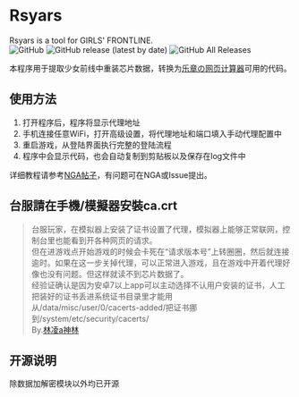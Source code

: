 # Rsyars
Rsyars is a tool for GIRLS' FRONTLINE.  
![GitHub](https://img.shields.io/github/license/xxzl0130/rsyars) ![GitHub release (latest by date)](https://img.shields.io/github/v/release/xxzl0130/rsyars) ![GitHub All Releases](https://img.shields.io/github/downloads/xxzl0130/rsyars/total)  

本程序用于提取少女前线中重装芯片数据，转换为[乐章の网页计算器](https://hycdes.com/pages/GFT_ChipCal.html)可用的代码。

## 使用方法
1. 打开程序后，程序将显示代理地址  
2. 手机连接任意WiFi，打开高级设置，将代理地址和端口填入手动代理配置中  
3. 重启游戏，从登陆界面执行完整的登陆流程  
4. 程序中会显示代码，也会自动复制到剪贴板以及保存在log文件中  

详细教程请参考[NGA帖子](https://bbs.nga.cn/read.php?tid=18401141)，有问题可在NGA或Issue提出。

## 台服請在手機/模擬器安裝ca.crt
> 台服玩家，在模拟器上安装了证书设置了代理，模拟器上能够正常联网，控制台里也能看到开各种网页的请求。  
> 但在进游戏点开始游戏的时候会卡死在“请求版本号”上转圈圈，然后就连接逾时。如果在这一步关掉代理，可以正常进入游戏，且在游戏中开着代理好像也没有问题。但这样就读不到芯片数据了。  
> 经验证确认是因为安卓7以上app可以主动选择不认用户安装的证书，人工把装好的证书丢进系统证书目录里才能用  
> 从/data/misc/user/0/cacerts-added/把证书挪到/system/etc/security/cacerts/  
> By.[林凌a神林](https://bbs.nga.cn/read.php?pid=388760319&opt=128)

## 开源说明

除数据加解密模块以外均已开源
